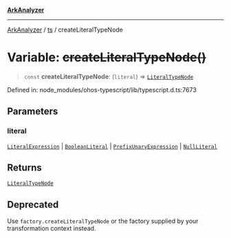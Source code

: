 [**ArkAnalyzer**](../../../../README.md)

***

[ArkAnalyzer](../../../../globals.md) / [ts](../README.md) / createLiteralTypeNode

# Variable: ~~createLiteralTypeNode()~~

> `const` **createLiteralTypeNode**: (`literal`) => [`LiteralTypeNode`](../interfaces/LiteralTypeNode.md)

Defined in: node\_modules/ohos-typescript/lib/typescript.d.ts:7673

## Parameters

### literal

[`LiteralExpression`](../interfaces/LiteralExpression.md) | [`BooleanLiteral`](../type-aliases/BooleanLiteral.md) | [`PrefixUnaryExpression`](../interfaces/PrefixUnaryExpression.md) | [`NullLiteral`](../interfaces/NullLiteral.md)

## Returns

[`LiteralTypeNode`](../interfaces/LiteralTypeNode.md)

## Deprecated

Use `factory.createLiteralTypeNode` or the factory supplied by your transformation context instead.
